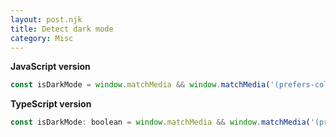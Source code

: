 ```yaml
---
layout: post.njk
title: Detect dark mode
category: Misc
---
```


**JavaScript version**

```js
const isDarkMode = window.matchMedia && window.matchMedia('(prefers-color-scheme: dark)').matches;
```

**TypeScript version**

```js
const isDarkMode: boolean = window.matchMedia && window.matchMedia('(prefers-color-scheme: dark)').matches;
```
